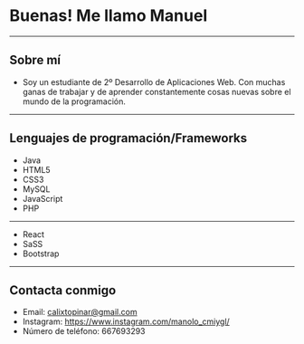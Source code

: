 # Buenas! Me llamo Manuel
---
## Sobre mí
- Soy un estudiante de 2º Desarrollo de Aplicaciones Web. Con muchas ganas de trabajar y de aprender constantemente cosas nuevas sobre el mundo de la programación. 
---
## Lenguajes de programación/Frameworks
- Java       
- HTML5       
- CSS3        
- MySQL
- JavaScript
- PHP
---
- React
- SaSS
- Bootstrap
---
## Contacta conmigo
- Email: calixtopinar@gmail.com
- Instagram: https://www.instagram.com/manolo_cmiygl/
- Número de teléfono: 667693293
